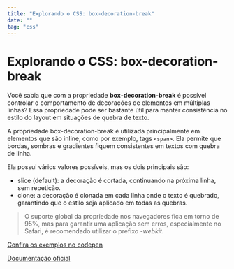 ```yaml
---
title: "Explorando o CSS: box-decoration-break"
date: ""
tag: "css"
---
```


<!--more-->

# Explorando o CSS: box-decoration-break

Você sabia que com a propriedade **box-decoration-break** é possível controlar o comportamento de decorações de elementos em múltiplas linhas? Essa propriedade pode ser bastante útil para manter consistência no estilo do layout em situações de quebra de texto.

A propriedade box-decoration-break é utilizada principalmente em elementos que são inline, como por exemplo, tags `<span>`. Ela permite que bordas, sombras e gradientes fiquem consistentes em textos com quebra de linha.

Ela possui vários valores possíveis, mas os dois principais são:

- slice (default): a decoração é cortada, continuando na próxima linha, sem repetição.
- clone: a decoração é clonada em cada linha onde o texto é quebrado, garantindo que o estilo seja aplicado em todas as quebras.

> O suporte global da propriedade nos navegadores fica em torno de 95%, mas para garantir uma aplicação sem erros, especialmente no Safari, é recomendado utilizar o prefixo _-webkit_.

[Confira os exemplos no codepen](https://codepen.io/pedrodruviaro/pen/gOVMByp)

[Documentação oficial](https://developer.mozilla.org/en-US/docs/Web/CSS/box-decoration-break)
